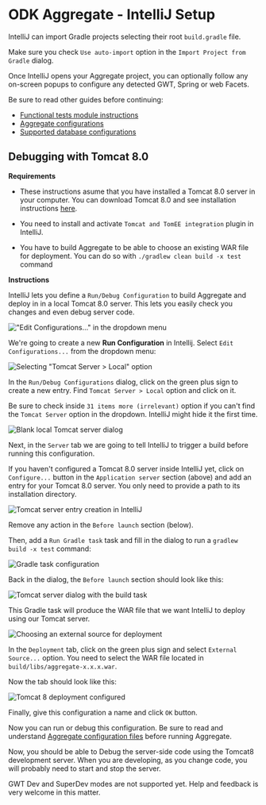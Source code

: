 # ODK Aggregate - IntelliJ Setup

IntelliJ can import Gradle projects selecting their root `build.gradle` file.

Make sure you check `Use auto-import` option in the `Import Project from Gradle` dialog.

Once IntelliJ opens your Aggregate project, you can optionally follow any on-screen popups to configure any detected GWT, Spring or web Facets.

Be sure to read other guides before continuing:

- [Functional tests module instructions][functional_tests_instructions]
- [Aggregate configurations][aggregate_config]
- [Supported database configurations][database_configurations]

## Debugging with Tomcat 8.0

**Requirements**

- These instructions asume that you have installed a Tomcat 8.0 server in your computer. You can download Tomcat 8.0 and see installation instructions [here](https://tomcat.apache.org/download-80.cgi).

- You need to install and activate `Tomcat and TomEE integration` plugin in IntelliJ.

- You have to build Aggregate to be able to choose an existing WAR file for deployment. You can do so with `./gradlew clean build -x test` command

**Instructions**

IntelliJ lets you define a `Run/Debug Configuration` to build Aggregate and deploy in in a local Tomcat 8.0 server. This lets you easily check you changes and even debug server code.

!["Edit Configurations..." in the dropdown menu][intellij_0_png]

We're going to create a new **Run Configuration** in Intellij. Select `Edit Configurations...` from the dropdown menu:

![Selecting "Tomcat Server > Local" option][intellij_1_png]

In the `Run/Debug Configurations` dialog, click on the green plus sign to create a new entry. Find `Tomcat Server > Local` option and click on it.

Be sure to check inside `31 items more (irrelevant)` option if you can't find the `Tomcat Server` option in the dropdown. IntelliJ might hide it the first time. 

![Blank local Tomcat server dialog][intellij_2_png]

Next, in the `Server` tab we are going to tell IntelliJ to trigger a build before running this configuration.

If you haven't configured a Tomcat 8.0 server inside IntelliJ yet, click on `Configure...` button in the `Application server` section (above) and add an entry for your Tomcat 8.0 server. You only need to provide a path to its installation directory.

![Tomcat server entry creation in IntelliJ][intellij_tomcat_png]

Remove any action in the `Before launch` section (below). 

Then, add a `Run Gradle task` task and fill in the dialog to run a `gradlew build -x test` command:

![Gradle task configuration][intellij_3_png]

Back in the dialog, the `Before launch` section should look like this:

![Tomcat server dialog with the build task][intellij_4_png]

This Gradle task will produce the WAR file that we want IntelliJ to deploy using our Tomcat server.

![Choosing an external source for deployment][intellij_5_png]

In the `Deployment` tab, click on the green plus sign and select `External Source...` option. You need to select the WAR file located in `build/libs/aggregate-x.x.x.war`. 

Now the tab should look like this:

![Tomcat 8 deployment configured][intellij_6_png]

Finally, give this configuration a name and click `OK` button.

Now you can run or debug this configuration. Be sure to read and understand [Aggregate configuration files][aggregate_config] before running Aggregate.

Now, you should be able to Debug the server-side code using the Tomcat8 development server. When you are developing, as you change code, you will probably need to start and stop the server.

GWT Dev and SuperDev modes are not supported yet. Help and feedback is very welcome in this matter.  

[database_configurations]: ./database_configurations.md
[functional_tests_instructions]: ../functionalTests/README.md
[aggregate_config]: ./aggregate_config.md

[intellij_0_png]: ./images/intellij_0.png
[intellij_1_png]: ./images/intellij_1.png
[intellij_2_png]: ./images/intellij_2.png
[intellij_3_png]: ./images/intellij_3.png
[intellij_4_png]: ./images/intellij_4.png
[intellij_5_png]: ./images/intellij_5.png
[intellij_6_png]: ./images/intellij_6.png
[intellij_tomcat_png]: ./images/intellij_tomcat.png
